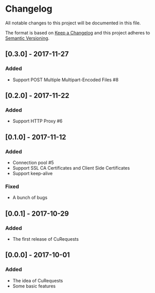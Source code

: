 # Changelog
All notable changes to this project will be documented in this file.

The format is based on [Keep a Changelog](http://keepachangelog.com/en/1.0.0/)
and this project adheres to [Semantic Versioning](http://semver.org/spec/v2.0.0.html).

## [0.3.0] - 2017-11-27
### Added
- Support POST Multiple Multipart-Encoded Files #8

## [0.2.0] - 2017-11-22
### Added
- Support HTTP Proxy #6

## [0.1.0] - 2017-11-12
### Added
- Connection pool #5
- Support SSL CA Certificates and Client Side Certificates
- Support keep-alive

### Fixed
- A bunch of bugs

## [0.0.1] - 2017-10-29
### Added
- The first release of CuRequests

## [0.0.0] - 2017-10-01
### Added
- The idea of CuRequests
- Some basic features

